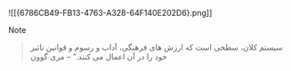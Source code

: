 ![[{6786CB49-FB13-4763-A328-64F140E202D6}.png]]

> [!NOTE]
> > سیستم کلان، سطحی است که ارزش های فرهنگی، آداب و رسوم و قوانین تاثیر خود را در آن اعمال می کنند.” – مری گوون

